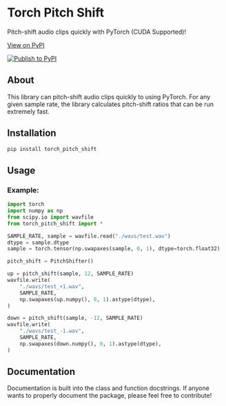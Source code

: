 # Torch Pitch Shift

Pitch-shift audio clips quickly with PyTorch (CUDA Supported)!

[View on PyPI](https://pypi.org/project/torch-pitch-shift/)

[![Publish to PyPI](https://github.com/KentoNishi/torch_pitch_shift/actions/workflows/publish.yaml/badge.svg)](https://github.com/KentoNishi/torch_pitch_shift/actions/workflows/publish.yaml)

## About

This library can pitch-shift audio clips quickly to using PyTorch. For any given sample rate, the library calculates pitch-shift ratios that can be run extremely fast.

## Installation
```bash
pip install torch_pitch_shift
```

## Usage

### Example:
```python
import torch
import numpy as np
from scipy.io import wavfile
from torch_pitch_shift import *

SAMPLE_RATE, sample = wavfile.read("./wavs/test.wav")
dtype = sample.dtype
sample = torch.tensor(np.swapaxes(sample, 0, 1), dtype=torch.float32)

pitch_shift = PitchShifter()

up = pitch_shift(sample, 12, SAMPLE_RATE)
wavfile.write(
    "./wavs/test_+1.wav",
    SAMPLE_RATE,
    np.swapaxes(up.numpy(), 0, 1).astype(dtype),
)

down = pitch_shift(sample, -12, SAMPLE_RATE)
wavfile.write(
    "./wavs/test_-1.wav",
    SAMPLE_RATE,
    np.swapaxes(down.numpy(), 0, 1).astype(dtype),
)
```

## Documentation
Documentation is built into the class and function docstrings. If anyone wants to properly document the package, please feel free to contribute!
